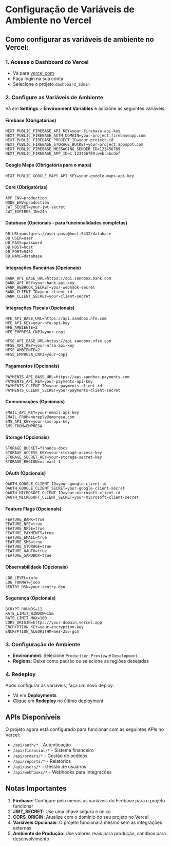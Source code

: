 # Configuração de Variáveis de Ambiente no Vercel

## Como configurar as variáveis de ambiente no Vercel:

### 1. Acesse o Dashboard do Vercel
- Vá para [vercel.com](https://vercel.com)
- Faça login na sua conta
- Selecione o projeto `dashboard_admin`

### 2. Configure as Variáveis de Ambiente
Vá em **Settings** > **Environment Variables** e adicione as seguintes variáveis:

#### Firebase (Obrigatórias)
```
NEXT_PUBLIC_FIREBASE_API_KEY=your-firebase-api-key
NEXT_PUBLIC_FIREBASE_AUTH_DOMAIN=your-project.firebaseapp.com
NEXT_PUBLIC_FIREBASE_PROJECT_ID=your-project-id
NEXT_PUBLIC_FIREBASE_STORAGE_BUCKET=your-project.appspot.com
NEXT_PUBLIC_FIREBASE_MESSAGING_SENDER_ID=123456789
NEXT_PUBLIC_FIREBASE_APP_ID=1:123456789:web:abcdef
```

#### Google Maps (Obrigatória para o mapa)
```
NEXT_PUBLIC_GOOGLE_MAPS_API_KEY=your-google-maps-api-key
```

#### Core (Obrigatórias)
```
APP_ENV=production
NODE_ENV=production
JWT_SECRET=your-jwt-secret
JWT_EXPIRES_IN=24h
```

#### Database (Opcionais - para funcionalidades completas)
```
DB_URL=postgres://user:pass@host:5432/database
DB_USER=user
DB_PASS=password
DB_HOST=host
DB_PORT=5432
DB_NAME=database
```

#### Integrações Bancárias (Opcionais)
```
BANK_API_BASE_URL=https://api.sandbox.bank.com
BANK_API_KEY=your-bank-api-key
BANK_WEBHOOK_SECRET=your-webhook-secret
BANK_CLIENT_ID=your-client-id
BANK_CLIENT_SECRET=your-client-secret
```

#### Integrações Fiscais (Opcionais)
```
NFE_API_BASE_URL=https://api.sandbox.nfe.com
NFE_API_KEY=your-nfe-api-key
NFE_AMBIENTE=2
NFE_EMPRESA_CNPJ=your-cnpj

NFSE_API_BASE_URL=https://api.sandbox.nfse.com
NFSE_API_KEY=your-nfse-api-key
NFSE_AMBIENTE=2
NFSE_EMPRESA_CNPJ=your-cnpj
```

#### Pagamentos (Opcionais)
```
PAYMENTS_API_BASE_URL=https://api.sandbox.payments.com
PAYMENTS_API_KEY=your-payments-api-key
PAYMENTS_CLIENT_ID=your-payments-client-id
PAYMENTS_CLIENT_SECRET=your-payments-client-secret
```

#### Comunicações (Opcionais)
```
EMAIL_API_KEY=your-email-api-key
EMAIL_FROM=noreply@empresa.com
SMS_API_KEY=your-sms-api-key
SMS_FROM=EMPRESA
```

#### Storage (Opcionais)
```
STORAGE_BUCKET=finance-docs
STORAGE_ACCESS_KEY=your-storage-access-key
STORAGE_SECRET_KEY=your-storage-secret-key
STORAGE_REGION=us-east-1
```

#### OAuth (Opcionais)
```
OAUTH_GOOGLE_CLIENT_ID=your-google-client-id
OAUTH_GOOGLE_CLIENT_SECRET=your-google-client-secret
OAUTH_MICROSOFT_CLIENT_ID=your-microsoft-client-id
OAUTH_MICROSOFT_CLIENT_SECRET=your-microsoft-client-secret
```

#### Feature Flags (Opcionais)
```
FEATURE_BANK=true
FEATURE_NFE=true
FEATURE_NFSE=true
FEATURE_PAYMENTS=true
FEATURE_EMAIL=true
FEATURE_SMS=true
FEATURE_STORAGE=true
FEATURE_OAUTH=true
FEATURE_SANDBOX=true
```

#### Observabilidade (Opcionais)
```
LOG_LEVEL=info
LOG_FORMAT=json
SENTRY_DSN=your-sentry-dsn
```

#### Segurança (Opcionais)
```
BCRYPT_ROUNDS=12
RATE_LIMIT_WINDOW=15m
RATE_LIMIT_MAX=100
CORS_ORIGIN=https://your-domain.vercel.app
ENCRYPTION_KEY=your-encryption-key
ENCRYPTION_ALGORITHM=aes-256-gcm
```

### 3. Configuração de Ambiente
- **Environment**: Selecione `Production`, `Preview` e `Development`
- **Regions**: Deixe como padrão ou selecione as regiões desejadas

### 4. Redeploy
Após configurar as variáveis, faça um novo deploy:
- Vá em **Deployments**
- Clique em **Redeploy** no último deployment

## APIs Disponíveis

O projeto agora está configurado para funcionar com as seguintes APIs no Vercel:

- `/api/auth/*` - Autenticação
- `/api/financial/*` - Sistema financeiro
- `/api/orders/*` - Gestão de pedidos
- `/api/reports/*` - Relatórios
- `/api/users/*` - Gestão de usuários
- `/api/webhooks/*` - Webhooks para integrações

## Notas Importantes

1. **Firebase**: Configure pelo menos as variáveis do Firebase para o projeto funcionar
2. **JWT_SECRET**: Use uma chave segura e única
3. **CORS_ORIGIN**: Atualize com o domínio do seu projeto no Vercel
4. **Variáveis Opcionais**: O projeto funcionará mesmo sem as integrações externas
5. **Ambiente de Produção**: Use valores reais para produção, sandbox para desenvolvimento
